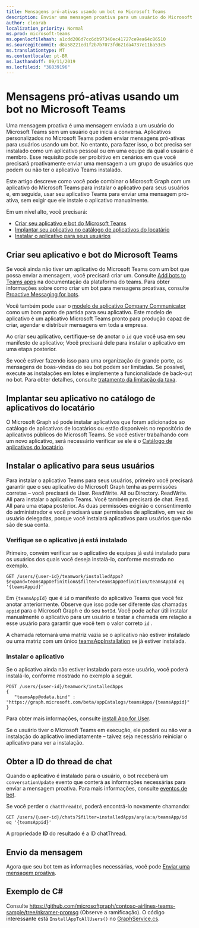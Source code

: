 ```yaml
---
title: Mensagens pró-ativas usando um bot no Microsoft Teams
description: Enviar uma mensagem proativa para um usuário do Microsoft Teams com um aplicativo personalizado instalando primeiro o bot usando o Microsoft Graph.
author: clearab
localization_priority: Normal
ms.prod: microsoft-teams
ms.openlocfilehash: a1cdd206d7cc6db97340ec41727ce9ea64c86510
ms.sourcegitcommit: d8a58221ed1f2b7b7073fd621da4737e11ba53c5
ms.translationtype: MT
ms.contentlocale: pt-BR
ms.lasthandoff: 09/11/2019
ms.locfileid: "36839196"
---
```

# <a name="proactive-messaging-using-a-bot-in-microsoft-teams"></a>Mensagens pró-ativas usando um bot no Microsoft Teams

Uma mensagem proativa é uma mensagem enviada a um usuário do Microsoft Teams sem um usuário que inicia a conversa. Aplicativos personalizados no Microsoft Teams podem enviar mensagens pró-ativas para usuários usando um bot. No entanto, para fazer isso, o bot precisa ser instalado como um aplicativo pessoal ou em uma equipe da qual o usuário é membro. Esse requisito pode ser proibitivo em cenários em que você precisará proativamente enviar uma mensagem a um grupo de usuários que podem ou não ter o aplicativo Teams instalado.

Este artigo descreve como você pode combinar o Microsoft Graph com um aplicativo do Microsoft Teams para instalar o aplicativo para seus usuários e, em seguida, usar seu aplicativo Teams para enviar uma mensagem pró-ativa, sem exigir que ele instale o aplicativo manualmente.

Em um nível alto, você precisará:

* [Criar seu aplicativo e bot do Microsoft Teams](#create-your-teams-app-and-bot)
* [Implantar seu aplicativo no catálogo de aplicativos do locatário](#deploy-your-app-to-your-tenant-app-catalog)
* [Instalar o aplicativo para seus usuários](#install-the-app-for-your-users)

## <a name="create-your-teams-app-and-bot"></a>Criar seu aplicativo e bot do Microsoft Teams

Se você ainda não tiver um aplicativo do Microsoft Teams com um bot que possa enviar a mensagem, você precisará criar um. Consulte [Add bots to Teams apps](https://docs.microsoft.com/microsoftteams/platform/concepts/bots/bots-overview) na documentação da plataforma do teams. Para obter informações sobre como criar um bot para mensagens proativas, consulte [Proactive Messaging for bots](https://docs.microsoft.com/microsoftteams/platform/concepts/bots/bot-conversations/bots-conv-proactive).

Você também pode usar o [modelo de aplicativo Company Communicator](https://github.com/OfficeDev/microsoft-teams-company-communicator-app) como um bom ponto de partida para seu aplicativo. Este modelo de aplicativo é um aplicativo Microsoft Teams pronto para produção capaz de criar, agendar e distribuir mensagens em toda a empresa.

Ao criar seu aplicativo, certifique-se de anotar o `id` que você usa em seu manifesto de aplicativo; Você precisará dele para instalar o aplicativo em uma etapa posterior.

Se você estiver fazendo isso para uma organização de grande porte, as mensagens de boas-vindas do seu bot podem ser limitadas. Se possível, execute as instalações em lotes e implemente a funcionalidade de back-out no bot. Para obter detalhes, consulte [tratamento da limitação da taxa](/microsoftteams/platform/concepts/bots/rate-limit).

## <a name="deploy-your-app-to-your-tenant-app-catalog"></a>Implantar seu aplicativo no catálogo de aplicativos do locatário

O Microsoft Graph só pode instalar aplicativos que foram adicionados ao catálogo de aplicativos de locatários ou estão disponíveis no repositório de aplicativos públicos do Microsoft Teams. Se você estiver trabalhando com um novo aplicativo, será necessário verificar se ele é o [Catálogo de aplicativos do locatário](https://docs.microsoft.com/microsoftteams/platform/publishing/apps-publish#microsoft-teams-tenant-app-catalog).

## <a name="install-the-app-for-your-users"></a>Instalar o aplicativo para seus usuários

Para instalar o aplicativo Teams para seus usuários, primeiro você precisará garantir que o seu aplicativo do Microsoft Graph tenha as permissões corretas – você precisará de User. ReadWrite. All ou Directory. ReadWrite. All para instalar o aplicativo Teams. Você também precisará de chat. Read. All para uma etapa posterior. As duas permissões exigirão o consentimento do administrador e você precisará usar permissões de aplicativo, em vez de usuário delegadas, porque você instalará aplicativos para usuários que não são de sua conta.

### <a name="check-to-see-if-the-app-is-already-installed"></a>Verifique se o aplicativo já está instalado

Primeiro, convém verificar se o aplicativo de equipes já está instalado para os usuários dos quais você deseja instalá-lo, conforme mostrado no exemplo.

```http
GET /users/{user-id}/teamwork/installedApps?$expand=teamsAppDefinition&$filter=teamsAppDefinition/teamsAppId eq '{teamsAppid}'
```

Em `{teamsAppId}` que é `id` o manifesto do aplicativo Teams que você fez anotar anteriormente. Observe que isso pode ser diferente das chamadas `appid` para o Microsoft Graph e do seu `botId`. Você pode achar útil instalar manualmente o aplicativo para um usuário e testar a chamada em relação a esse usuário para garantir que você tem o valor correto `id` .

A chamada retornará uma matriz vazia se o aplicativo não estiver instalado ou uma matriz com um único [teamsAppInstallation](/graph/api/resources/teamsappinstallation?view=graph-rest-beta) se já estiver instalada.

### <a name="install-the-app"></a>Instalar o aplicativo

Se o aplicativo ainda não estiver instalado para esse usuário, você poderá instalá-lo, conforme mostrado no exemplo a seguir.

```http
POST /users/{user-id}/teamwork/installedApps
{
   "teamsApp@odata.bind" : "https://graph.microsoft.com/beta/appCatalogs/teamsApps/{teamsAppid}"
}
```

Para obter mais informações, consulte [install App for User](/graph/api/user-add-teamsappinstallation?view=graph-rest-beta).

Se o usuário tiver o Microsoft Teams em execução, ele poderá ou não ver a instalação do aplicativo imediatamente – talvez seja necessário reiniciar o aplicativo para ver a instalação.

## <a name="get-the-chat-thread-id"></a>Obter a ID do thread de chat

Quando o aplicativo é instalado para o usuário, o bot receberá um `conversationUpdate` evento que conterá as informações necessárias para enviar a mensagem proativa. Para mais informações, consulte [eventos de bot](https://docs.microsoft.com/microsoftteams/platform/concepts/bots/bots-notifications).

Se você perder o `chatThreadId`, poderá encontrá-lo novamente chamando:

```http
GET /users/{user-id}/chats?$filter=installedApps/any(a:a/teamsApp/id eq '{teamsAppid}'
```

A propriedade **ID** do resultado é a ID chatThread.

## <a name="sending-the-message"></a>Envio da mensagem

Agora que seu bot tem as informações necessárias, você pode [Enviar uma mensagem proativa](https://docs.microsoft.com/microsoftteams/platform/concepts/bots/bot-conversations/bots-conv-proactive).

## <a name="c-sample"></a>Exemplo de C#

Consulte https://github.com/microsoftgraph/contoso-airlines-teams-sample/tree/nkramer-promsg (Observe a ramificação).
O código interessante está `InstallAppToAllUsers()` no [GraphService.cs](https://github.com/microsoftgraph/contoso-airlines-teams-sample/blob/nkramer-promsg/project/Models/GraphService.cs).
